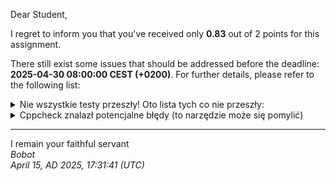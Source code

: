Dear Student,

I regret to inform you that you've received only **0.83** out of 2 points for this assignment.

There still exist some issues that should be addressed before the deadline: **2025-04-30 08:00:00 CEST (+0200)**. For further details, please refer to the following list:

<details><summary>Nie wszystkie testy przeszły! Oto lista tych co nie przeszły:</summary>1.&nbsp;ContainerWrapperTester.randomAccess<br>2.&nbsp;ContainerWrapperTester.sorting<br>3.&nbsp;ContainerWrapperTester.randomErase<br>4.&nbsp;ContainerWrapperTester.count_expectedAllElementsCounted<br>5.&nbsp;ContainerWrapperTester.findElement<br>6.&nbsp;ContainerWrapperTester.popFront<br>7.&nbsp;ContainerWrapperTester.popBack</details>
<details><summary>Cppcheck znalazł potencjalne błędy (to narzędzie może się pomylić)</summary>/tmp/tmprhlcct3e/student/benchmark/lib/include/benchmark/benchmark.h:1942:17:&nbsp;warning:&nbsp;Found&nbsp;an&nbsp;exit&nbsp;path&nbsp;from&nbsp;function&nbsp;with&nbsp;non-void&nbsp;return&nbsp;type&nbsp;that&nbsp;has&nbsp;missing&nbsp;return&nbsp;statement&nbsp;[missingReturn]<br>&nbsp;&nbsp;switch&nbsp;(unit)&nbsp;{<br>&nbsp;&nbsp;&nbsp;&nbsp;&nbsp;&nbsp;&nbsp;&nbsp;&nbsp;&nbsp;&nbsp;&nbsp;&nbsp;&nbsp;&nbsp;&nbsp;^<br>/tmp/tmprhlcct3e/student/benchmark/lib/include/benchmark/benchmark.h:1956:17:&nbsp;warning:&nbsp;Found&nbsp;an&nbsp;exit&nbsp;path&nbsp;from&nbsp;function&nbsp;with&nbsp;non-void&nbsp;return&nbsp;type&nbsp;that&nbsp;has&nbsp;missing&nbsp;return&nbsp;statement&nbsp;[missingReturn]<br>&nbsp;&nbsp;switch&nbsp;(unit)&nbsp;{<br>&nbsp;&nbsp;&nbsp;&nbsp;&nbsp;&nbsp;&nbsp;&nbsp;&nbsp;&nbsp;&nbsp;&nbsp;&nbsp;&nbsp;&nbsp;&nbsp;^<br>/tmp/tmprhlcct3e/student/benchmark/lib/include/benchmark/benchmark.h:1741:5:&nbsp;warning:&nbsp;Member&nbsp;variable&nbsp;'Run::family_index'&nbsp;is&nbsp;not&nbsp;initialized&nbsp;in&nbsp;the&nbsp;constructor.&nbsp;[uninitMemberVar]<br>&nbsp;&nbsp;&nbsp;&nbsp;Run()<br>&nbsp;&nbsp;&nbsp;&nbsp;^<br>/tmp/tmprhlcct3e/student/benchmark/lib/include/benchmark/benchmark.h:1741:5:&nbsp;warning:&nbsp;Member&nbsp;variable&nbsp;'Run::per_family_instance_index'&nbsp;is&nbsp;not&nbsp;initialized&nbsp;in&nbsp;the&nbsp;constructor.&nbsp;[uninitMemberVar]<br>&nbsp;&nbsp;&nbsp;&nbsp;Run()<br>&nbsp;&nbsp;&nbsp;&nbsp;^<br>/tmp/tmprhlcct3e/student/benchmark/lib/include/benchmark/benchmark.h:1741:5:&nbsp;warning:&nbsp;Member&nbsp;variable&nbsp;'Run::repetition_index'&nbsp;is&nbsp;not&nbsp;initialized&nbsp;in&nbsp;the&nbsp;constructor.&nbsp;[uninitMemberVar]<br>&nbsp;&nbsp;&nbsp;&nbsp;Run()<br>&nbsp;&nbsp;&nbsp;&nbsp;^<br>/tmp/tmprhlcct3e/student/benchmark/lib/include/benchmark/benchmark.h:1741:5:&nbsp;warning:&nbsp;Member&nbsp;variable&nbsp;'Run::repetitions'&nbsp;is&nbsp;not&nbsp;initialized&nbsp;in&nbsp;the&nbsp;constructor.&nbsp;[uninitMemberVar]<br>&nbsp;&nbsp;&nbsp;&nbsp;Run()<br>&nbsp;&nbsp;&nbsp;&nbsp;^<br>/tmp/tmprhlcct3e/student/benchmark/lib/include/benchmark/benchmark.h:1741:5:&nbsp;warning:&nbsp;Member&nbsp;variable&nbsp;'Run::statistics'&nbsp;is&nbsp;not&nbsp;initialized&nbsp;in&nbsp;the&nbsp;constructor.&nbsp;[uninitMemberVar]<br>&nbsp;&nbsp;&nbsp;&nbsp;Run()<br>&nbsp;&nbsp;&nbsp;&nbsp;^<br>/tmp/tmprhlcct3e/student/benchmark/lib/include/benchmark/benchmark.h:639:3:&nbsp;warning:&nbsp;Class&nbsp;'Counter'&nbsp;has&nbsp;a&nbsp;constructor&nbsp;with&nbsp;1&nbsp;argument&nbsp;that&nbsp;is&nbsp;not&nbsp;explicit.&nbsp;[noExplicitConstructor]<br>&nbsp;&nbsp;Counter(double&nbsp;v&nbsp;=&nbsp;0.,&nbsp;Flags&nbsp;f&nbsp;=&nbsp;kDefaults,&nbsp;OneK&nbsp;k&nbsp;=&nbsp;kIs1000)<br>&nbsp;&nbsp;^<br>/tmp/tmprhlcct3e/student/benchmark/containerBenchmark.cpp:49:55:&nbsp;warning:&nbsp;Parameter&nbsp;'state'&nbsp;can&nbsp;be&nbsp;declared&nbsp;as&nbsp;reference&nbsp;to&nbsp;const.&nbsp;However&nbsp;it&nbsp;seems&nbsp;that&nbsp;'BM_pushBackManyElements'&nbsp;is&nbsp;a&nbsp;callback&nbsp;function,&nbsp;if&nbsp;'state'&nbsp;is&nbsp;declared&nbsp;with&nbsp;const&nbsp;you&nbsp;might&nbsp;also&nbsp;need&nbsp;to&nbsp;cast&nbsp;function&nbsp;pointer(s).&nbsp;[constParameterCallback]<br>static&nbsp;void&nbsp;BM_pushBackManyElements(benchmark::State&&nbsp;state)<br>&nbsp;&nbsp;&nbsp;&nbsp;&nbsp;&nbsp;&nbsp;&nbsp;&nbsp;&nbsp;&nbsp;&nbsp;&nbsp;&nbsp;&nbsp;&nbsp;&nbsp;&nbsp;&nbsp;&nbsp;&nbsp;&nbsp;&nbsp;&nbsp;&nbsp;&nbsp;&nbsp;&nbsp;&nbsp;&nbsp;&nbsp;&nbsp;&nbsp;&nbsp;&nbsp;&nbsp;&nbsp;&nbsp;&nbsp;&nbsp;&nbsp;&nbsp;&nbsp;&nbsp;&nbsp;&nbsp;&nbsp;&nbsp;&nbsp;&nbsp;&nbsp;&nbsp;&nbsp;&nbsp;^<br>/tmp/tmprhlcct3e/student/benchmark/containerBenchmark.cpp:62:1:&nbsp;note:&nbsp;You&nbsp;might&nbsp;need&nbsp;to&nbsp;cast&nbsp;the&nbsp;function&nbsp;pointer&nbsp;here<br>BENCHMARK(BM_pushBackManyElements);<br>^<br>/tmp/tmprhlcct3e/student/benchmark/containerBenchmark.cpp:49:55:&nbsp;note:&nbsp;Parameter&nbsp;'state'&nbsp;can&nbsp;be&nbsp;declared&nbsp;as&nbsp;reference&nbsp;to&nbsp;const<br>static&nbsp;void&nbsp;BM_pushBackManyElements(benchmark::State&&nbsp;state)<br>&nbsp;&nbsp;&nbsp;&nbsp;&nbsp;&nbsp;&nbsp;&nbsp;&nbsp;&nbsp;&nbsp;&nbsp;&nbsp;&nbsp;&nbsp;&nbsp;&nbsp;&nbsp;&nbsp;&nbsp;&nbsp;&nbsp;&nbsp;&nbsp;&nbsp;&nbsp;&nbsp;&nbsp;&nbsp;&nbsp;&nbsp;&nbsp;&nbsp;&nbsp;&nbsp;&nbsp;&nbsp;&nbsp;&nbsp;&nbsp;&nbsp;&nbsp;&nbsp;&nbsp;&nbsp;&nbsp;&nbsp;&nbsp;&nbsp;&nbsp;&nbsp;&nbsp;&nbsp;&nbsp;^<br>/tmp/tmprhlcct3e/student/benchmark/containerBenchmark.cpp:65:56:&nbsp;warning:&nbsp;Parameter&nbsp;'state'&nbsp;can&nbsp;be&nbsp;declared&nbsp;as&nbsp;reference&nbsp;to&nbsp;const.&nbsp;However&nbsp;it&nbsp;seems&nbsp;that&nbsp;'BM_pushFrontManyElements'&nbsp;is&nbsp;a&nbsp;callback&nbsp;function,&nbsp;if&nbsp;'state'&nbsp;is&nbsp;declared&nbsp;with&nbsp;const&nbsp;you&nbsp;might&nbsp;also&nbsp;need&nbsp;to&nbsp;cast&nbsp;function&nbsp;pointer(s).&nbsp;[constParameterCallback]<br>static&nbsp;void&nbsp;BM_pushFrontManyElements(benchmark::State&&nbsp;state)<br>&nbsp;&nbsp;&nbsp;&nbsp;&nbsp;&nbsp;&nbsp;&nbsp;&nbsp;&nbsp;&nbsp;&nbsp;&nbsp;&nbsp;&nbsp;&nbsp;&nbsp;&nbsp;&nbsp;&nbsp;&nbsp;&nbsp;&nbsp;&nbsp;&nbsp;&nbsp;&nbsp;&nbsp;&nbsp;&nbsp;&nbsp;&nbsp;&nbsp;&nbsp;&nbsp;&nbsp;&nbsp;&nbsp;&nbsp;&nbsp;&nbsp;&nbsp;&nbsp;&nbsp;&nbsp;&nbsp;&nbsp;&nbsp;&nbsp;&nbsp;&nbsp;&nbsp;&nbsp;&nbsp;&nbsp;^<br>/tmp/tmprhlcct3e/student/benchmark/containerBenchmark.cpp:78:1:&nbsp;note:&nbsp;You&nbsp;might&nbsp;need&nbsp;to&nbsp;cast&nbsp;the&nbsp;function&nbsp;pointer&nbsp;here<br>BENCHMARK(BM_pushFrontManyElements);<br>^<br>/tmp/tmprhlcct3e/student/benchmark/containerBenchmark.cpp:65:56:&nbsp;note:&nbsp;Parameter&nbsp;'state'&nbsp;can&nbsp;be&nbsp;declared&nbsp;as&nbsp;reference&nbsp;to&nbsp;const<br>static&nbsp;void&nbsp;BM_pushFrontManyElements(benchmark::State&&nbsp;state)<br>&nbsp;&nbsp;&nbsp;&nbsp;&nbsp;&nbsp;&nbsp;&nbsp;&nbsp;&nbsp;&nbsp;&nbsp;&nbsp;&nbsp;&nbsp;&nbsp;&nbsp;&nbsp;&nbsp;&nbsp;&nbsp;&nbsp;&nbsp;&nbsp;&nbsp;&nbsp;&nbsp;&nbsp;&nbsp;&nbsp;&nbsp;&nbsp;&nbsp;&nbsp;&nbsp;&nbsp;&nbsp;&nbsp;&nbsp;&nbsp;&nbsp;&nbsp;&nbsp;&nbsp;&nbsp;&nbsp;&nbsp;&nbsp;&nbsp;&nbsp;&nbsp;&nbsp;&nbsp;&nbsp;&nbsp;^<br>/tmp/tmprhlcct3e/student/benchmark/containerBenchmark.cpp:81:72:&nbsp;warning:&nbsp;Parameter&nbsp;'state'&nbsp;can&nbsp;be&nbsp;declared&nbsp;as&nbsp;reference&nbsp;to&nbsp;const.&nbsp;However&nbsp;it&nbsp;seems&nbsp;that&nbsp;'BM_insertingInRandomPositionManyElements'&nbsp;is&nbsp;a&nbsp;callback&nbsp;function,&nbsp;if&nbsp;'state'&nbsp;is&nbsp;declared&nbsp;with&nbsp;const&nbsp;you&nbsp;might&nbsp;also&nbsp;need&nbsp;to&nbsp;cast&nbsp;function&nbsp;pointer(s).&nbsp;[constParameterCallback]<br>static&nbsp;void&nbsp;BM_insertingInRandomPositionManyElements(benchmark::State&&nbsp;state)<br>&nbsp;&nbsp;&nbsp;&nbsp;&nbsp;&nbsp;&nbsp;&nbsp;&nbsp;&nbsp;&nbsp;&nbsp;&nbsp;&nbsp;&nbsp;&nbsp;&nbsp;&nbsp;&nbsp;&nbsp;&nbsp;&nbsp;&nbsp;&nbsp;&nbsp;&nbsp;&nbsp;&nbsp;&nbsp;&nbsp;&nbsp;&nbsp;&nbsp;&nbsp;&nbsp;&nbsp;&nbsp;&nbsp;&nbsp;&nbsp;&nbsp;&nbsp;&nbsp;&nbsp;&nbsp;&nbsp;&nbsp;&nbsp;&nbsp;&nbsp;&nbsp;&nbsp;&nbsp;&nbsp;&nbsp;&nbsp;&nbsp;&nbsp;&nbsp;&nbsp;&nbsp;&nbsp;&nbsp;&nbsp;&nbsp;&nbsp;&nbsp;&nbsp;&nbsp;&nbsp;&nbsp;^<br>/tmp/tmprhlcct3e/student/benchmark/containerBenchmark.cpp:95:1:&nbsp;note:&nbsp;You&nbsp;might&nbsp;need&nbsp;to&nbsp;cast&nbsp;the&nbsp;function&nbsp;pointer&nbsp;here<br>BENCHMARK(BM_insertingInRandomPositionManyElements);<br>^<br>/tmp/tmprhlcct3e/student/benchmark/containerBenchmark.cpp:81:72:&nbsp;note:&nbsp;Parameter&nbsp;'state'&nbsp;can&nbsp;be&nbsp;declared&nbsp;as&nbsp;reference&nbsp;to&nbsp;const<br>static&nbsp;void&nbsp;BM_insertingInRandomPositionManyElements(benchmark::State&&nbsp;state)<br>&nbsp;&nbsp;&nbsp;&nbsp;&nbsp;&nbsp;&nbsp;&nbsp;&nbsp;&nbsp;&nbsp;&nbsp;&nbsp;&nbsp;&nbsp;&nbsp;&nbsp;&nbsp;&nbsp;&nbsp;&nbsp;&nbsp;&nbsp;&nbsp;&nbsp;&nbsp;&nbsp;&nbsp;&nbsp;&nbsp;&nbsp;&nbsp;&nbsp;&nbsp;&nbsp;&nbsp;&nbsp;&nbsp;&nbsp;&nbsp;&nbsp;&nbsp;&nbsp;&nbsp;&nbsp;&nbsp;&nbsp;&nbsp;&nbsp;&nbsp;&nbsp;&nbsp;&nbsp;&nbsp;&nbsp;&nbsp;&nbsp;&nbsp;&nbsp;&nbsp;&nbsp;&nbsp;&nbsp;&nbsp;&nbsp;&nbsp;&nbsp;&nbsp;&nbsp;&nbsp;&nbsp;^<br>/tmp/tmprhlcct3e/student/benchmark/containerBenchmark.cpp:98:47:&nbsp;warning:&nbsp;Parameter&nbsp;'state'&nbsp;can&nbsp;be&nbsp;declared&nbsp;as&nbsp;reference&nbsp;to&nbsp;const.&nbsp;However&nbsp;it&nbsp;seems&nbsp;that&nbsp;'BM_randomAccess'&nbsp;is&nbsp;a&nbsp;callback&nbsp;function,&nbsp;if&nbsp;'state'&nbsp;is&nbsp;declared&nbsp;with&nbsp;const&nbsp;you&nbsp;might&nbsp;also&nbsp;need&nbsp;to&nbsp;cast&nbsp;function&nbsp;pointer(s).&nbsp;[constParameterCallback]<br>static&nbsp;void&nbsp;BM_randomAccess(benchmark::State&&nbsp;state)<br>&nbsp;&nbsp;&nbsp;&nbsp;&nbsp;&nbsp;&nbsp;&nbsp;&nbsp;&nbsp;&nbsp;&nbsp;&nbsp;&nbsp;&nbsp;&nbsp;&nbsp;&nbsp;&nbsp;&nbsp;&nbsp;&nbsp;&nbsp;&nbsp;&nbsp;&nbsp;&nbsp;&nbsp;&nbsp;&nbsp;&nbsp;&nbsp;&nbsp;&nbsp;&nbsp;&nbsp;&nbsp;&nbsp;&nbsp;&nbsp;&nbsp;&nbsp;&nbsp;&nbsp;&nbsp;&nbsp;^<br>/tmp/tmprhlcct3e/student/benchmark/containerBenchmark.cpp:110:1:&nbsp;note:&nbsp;You&nbsp;might&nbsp;need&nbsp;to&nbsp;cast&nbsp;the&nbsp;function&nbsp;pointer&nbsp;here<br>BENCHMARK(BM_randomAccess);<br>^<br>/tmp/tmprhlcct3e/student/benchmark/containerBenchmark.cpp:98:47:&nbsp;note:&nbsp;Parameter&nbsp;'state'&nbsp;can&nbsp;be&nbsp;declared&nbsp;as&nbsp;reference&nbsp;to&nbsp;const<br>static&nbsp;void&nbsp;BM_randomAccess(benchmark::State&&nbsp;state)<br>&nbsp;&nbsp;&nbsp;&nbsp;&nbsp;&nbsp;&nbsp;&nbsp;&nbsp;&nbsp;&nbsp;&nbsp;&nbsp;&nbsp;&nbsp;&nbsp;&nbsp;&nbsp;&nbsp;&nbsp;&nbsp;&nbsp;&nbsp;&nbsp;&nbsp;&nbsp;&nbsp;&nbsp;&nbsp;&nbsp;&nbsp;&nbsp;&nbsp;&nbsp;&nbsp;&nbsp;&nbsp;&nbsp;&nbsp;&nbsp;&nbsp;&nbsp;&nbsp;&nbsp;&nbsp;&nbsp;^<br>/tmp/tmprhlcct3e/student/benchmark/containerBenchmark.cpp:113:42:&nbsp;warning:&nbsp;Parameter&nbsp;'state'&nbsp;can&nbsp;be&nbsp;declared&nbsp;as&nbsp;reference&nbsp;to&nbsp;const.&nbsp;However&nbsp;it&nbsp;seems&nbsp;that&nbsp;'BM_sorting'&nbsp;is&nbsp;a&nbsp;callback&nbsp;function,&nbsp;if&nbsp;'state'&nbsp;is&nbsp;declared&nbsp;with&nbsp;const&nbsp;you&nbsp;might&nbsp;also&nbsp;need&nbsp;to&nbsp;cast&nbsp;function&nbsp;pointer(s).&nbsp;[constParameterCallback]<br>static&nbsp;void&nbsp;BM_sorting(benchmark::State&&nbsp;state)<br>&nbsp;&nbsp;&nbsp;&nbsp;&nbsp;&nbsp;&nbsp;&nbsp;&nbsp;&nbsp;&nbsp;&nbsp;&nbsp;&nbsp;&nbsp;&nbsp;&nbsp;&nbsp;&nbsp;&nbsp;&nbsp;&nbsp;&nbsp;&nbsp;&nbsp;&nbsp;&nbsp;&nbsp;&nbsp;&nbsp;&nbsp;&nbsp;&nbsp;&nbsp;&nbsp;&nbsp;&nbsp;&nbsp;&nbsp;&nbsp;&nbsp;^<br>/tmp/tmprhlcct3e/student/benchmark/containerBenchmark.cpp:125:1:&nbsp;note:&nbsp;You&nbsp;might&nbsp;need&nbsp;to&nbsp;cast&nbsp;the&nbsp;function&nbsp;pointer&nbsp;here<br>BENCHMARK(BM_sorting);<br>^<br>/tmp/tmprhlcct3e/student/benchmark/containerBenchmark.cpp:113:42:&nbsp;note:&nbsp;Parameter&nbsp;'state'&nbsp;can&nbsp;be&nbsp;declared&nbsp;as&nbsp;reference&nbsp;to&nbsp;const<br>static&nbsp;void&nbsp;BM_sorting(benchmark::State&&nbsp;state)<br>&nbsp;&nbsp;&nbsp;&nbsp;&nbsp;&nbsp;&nbsp;&nbsp;&nbsp;&nbsp;&nbsp;&nbsp;&nbsp;&nbsp;&nbsp;&nbsp;&nbsp;&nbsp;&nbsp;&nbsp;&nbsp;&nbsp;&nbsp;&nbsp;&nbsp;&nbsp;&nbsp;&nbsp;&nbsp;&nbsp;&nbsp;&nbsp;&nbsp;&nbsp;&nbsp;&nbsp;&nbsp;&nbsp;&nbsp;&nbsp;&nbsp;^<br>/tmp/tmprhlcct3e/student/benchmark/containerBenchmark.cpp:128:46:&nbsp;warning:&nbsp;Parameter&nbsp;'state'&nbsp;can&nbsp;be&nbsp;declared&nbsp;as&nbsp;reference&nbsp;to&nbsp;const.&nbsp;However&nbsp;it&nbsp;seems&nbsp;that&nbsp;'BM_randomErase'&nbsp;is&nbsp;a&nbsp;callback&nbsp;function,&nbsp;if&nbsp;'state'&nbsp;is&nbsp;declared&nbsp;with&nbsp;const&nbsp;you&nbsp;might&nbsp;also&nbsp;need&nbsp;to&nbsp;cast&nbsp;function&nbsp;pointer(s).&nbsp;[constParameterCallback]<br>static&nbsp;void&nbsp;BM_randomErase(benchmark::State&&nbsp;state)<br>&nbsp;&nbsp;&nbsp;&nbsp;&nbsp;&nbsp;&nbsp;&nbsp;&nbsp;&nbsp;&nbsp;&nbsp;&nbsp;&nbsp;&nbsp;&nbsp;&nbsp;&nbsp;&nbsp;&nbsp;&nbsp;&nbsp;&nbsp;&nbsp;&nbsp;&nbsp;&nbsp;&nbsp;&nbsp;&nbsp;&nbsp;&nbsp;&nbsp;&nbsp;&nbsp;&nbsp;&nbsp;&nbsp;&nbsp;&nbsp;&nbsp;&nbsp;&nbsp;&nbsp;&nbsp;^<br>/tmp/tmprhlcct3e/student/benchmark/containerBenchmark.cpp:143:1:&nbsp;note:&nbsp;You&nbsp;might&nbsp;need&nbsp;to&nbsp;cast&nbsp;the&nbsp;function&nbsp;pointer&nbsp;here<br>BENCHMARK(BM_randomErase);<br>^<br>/tmp/tmprhlcct3e/student/benchmark/containerBenchmark.cpp:128:46:&nbsp;note:&nbsp;Parameter&nbsp;'state'&nbsp;can&nbsp;be&nbsp;declared&nbsp;as&nbsp;reference&nbsp;to&nbsp;const<br>static&nbsp;void&nbsp;BM_randomErase(benchmark::State&&nbsp;state)<br>&nbsp;&nbsp;&nbsp;&nbsp;&nbsp;&nbsp;&nbsp;&nbsp;&nbsp;&nbsp;&nbsp;&nbsp;&nbsp;&nbsp;&nbsp;&nbsp;&nbsp;&nbsp;&nbsp;&nbsp;&nbsp;&nbsp;&nbsp;&nbsp;&nbsp;&nbsp;&nbsp;&nbsp;&nbsp;&nbsp;&nbsp;&nbsp;&nbsp;&nbsp;&nbsp;&nbsp;&nbsp;&nbsp;&nbsp;&nbsp;&nbsp;&nbsp;&nbsp;&nbsp;&nbsp;^<br>/tmp/tmprhlcct3e/student/benchmark/containerBenchmark.cpp:146:67:&nbsp;warning:&nbsp;Parameter&nbsp;'state'&nbsp;can&nbsp;be&nbsp;declared&nbsp;as&nbsp;reference&nbsp;to&nbsp;const.&nbsp;However&nbsp;it&nbsp;seems&nbsp;that&nbsp;'BM_count_expectedAllElementsCounted'&nbsp;is&nbsp;a&nbsp;callback&nbsp;function,&nbsp;if&nbsp;'state'&nbsp;is&nbsp;declared&nbsp;with&nbsp;const&nbsp;you&nbsp;might&nbsp;also&nbsp;need&nbsp;to&nbsp;cast&nbsp;function&nbsp;pointer(s).&nbsp;[constParameterCallback]<br>static&nbsp;void&nbsp;BM_count_expectedAllElementsCounted(benchmark::State&&nbsp;state)<br>&nbsp;&nbsp;&nbsp;&nbsp;&nbsp;&nbsp;&nbsp;&nbsp;&nbsp;&nbsp;&nbsp;&nbsp;&nbsp;&nbsp;&nbsp;&nbsp;&nbsp;&nbsp;&nbsp;&nbsp;&nbsp;&nbsp;&nbsp;&nbsp;&nbsp;&nbsp;&nbsp;&nbsp;&nbsp;&nbsp;&nbsp;&nbsp;&nbsp;&nbsp;&nbsp;&nbsp;&nbsp;&nbsp;&nbsp;&nbsp;&nbsp;&nbsp;&nbsp;&nbsp;&nbsp;&nbsp;&nbsp;&nbsp;&nbsp;&nbsp;&nbsp;&nbsp;&nbsp;&nbsp;&nbsp;&nbsp;&nbsp;&nbsp;&nbsp;&nbsp;&nbsp;&nbsp;&nbsp;&nbsp;&nbsp;&nbsp;^<br>/tmp/tmprhlcct3e/student/benchmark/containerBenchmark.cpp:157:1:&nbsp;note:&nbsp;You&nbsp;might&nbsp;need&nbsp;to&nbsp;cast&nbsp;the&nbsp;function&nbsp;pointer&nbsp;here<br>BENCHMARK(BM_count_expectedAllElementsCounted);<br>^<br>/tmp/tmprhlcct3e/student/benchmark/containerBenchmark.cpp:146:67:&nbsp;note:&nbsp;Parameter&nbsp;'state'&nbsp;can&nbsp;be&nbsp;declared&nbsp;as&nbsp;reference&nbsp;to&nbsp;const<br>static&nbsp;void&nbsp;BM_count_expectedAllElementsCounted(benchmark::State&&nbsp;state)<br>&nbsp;&nbsp;&nbsp;&nbsp;&nbsp;&nbsp;&nbsp;&nbsp;&nbsp;&nbsp;&nbsp;&nbsp;&nbsp;&nbsp;&nbsp;&nbsp;&nbsp;&nbsp;&nbsp;&nbsp;&nbsp;&nbsp;&nbsp;&nbsp;&nbsp;&nbsp;&nbsp;&nbsp;&nbsp;&nbsp;&nbsp;&nbsp;&nbsp;&nbsp;&nbsp;&nbsp;&nbsp;&nbsp;&nbsp;&nbsp;&nbsp;&nbsp;&nbsp;&nbsp;&nbsp;&nbsp;&nbsp;&nbsp;&nbsp;&nbsp;&nbsp;&nbsp;&nbsp;&nbsp;&nbsp;&nbsp;&nbsp;&nbsp;&nbsp;&nbsp;&nbsp;&nbsp;&nbsp;&nbsp;&nbsp;&nbsp;^<br>/tmp/tmprhlcct3e/student/benchmark/containerBenchmark.cpp:160:46:&nbsp;warning:&nbsp;Parameter&nbsp;'state'&nbsp;can&nbsp;be&nbsp;declared&nbsp;as&nbsp;reference&nbsp;to&nbsp;const.&nbsp;However&nbsp;it&nbsp;seems&nbsp;that&nbsp;'BM_findElement'&nbsp;is&nbsp;a&nbsp;callback&nbsp;function,&nbsp;if&nbsp;'state'&nbsp;is&nbsp;declared&nbsp;with&nbsp;const&nbsp;you&nbsp;might&nbsp;also&nbsp;need&nbsp;to&nbsp;cast&nbsp;function&nbsp;pointer(s).&nbsp;[constParameterCallback]<br>static&nbsp;void&nbsp;BM_findElement(benchmark::State&&nbsp;state)<br>&nbsp;&nbsp;&nbsp;&nbsp;&nbsp;&nbsp;&nbsp;&nbsp;&nbsp;&nbsp;&nbsp;&nbsp;&nbsp;&nbsp;&nbsp;&nbsp;&nbsp;&nbsp;&nbsp;&nbsp;&nbsp;&nbsp;&nbsp;&nbsp;&nbsp;&nbsp;&nbsp;&nbsp;&nbsp;&nbsp;&nbsp;&nbsp;&nbsp;&nbsp;&nbsp;&nbsp;&nbsp;&nbsp;&nbsp;&nbsp;&nbsp;&nbsp;&nbsp;&nbsp;&nbsp;^<br>/tmp/tmprhlcct3e/student/benchmark/containerBenchmark.cpp:176:1:&nbsp;note:&nbsp;You&nbsp;might&nbsp;need&nbsp;to&nbsp;cast&nbsp;the&nbsp;function&nbsp;pointer&nbsp;here<br>BENCHMARK(BM_findElement);<br>^<br>/tmp/tmprhlcct3e/student/benchmark/containerBenchmark.cpp:160:46:&nbsp;note:&nbsp;Parameter&nbsp;'state'&nbsp;can&nbsp;be&nbsp;declared&nbsp;as&nbsp;reference&nbsp;to&nbsp;const<br>static&nbsp;void&nbsp;BM_findElement(benchmark::State&&nbsp;state)<br>&nbsp;&nbsp;&nbsp;&nbsp;&nbsp;&nbsp;&nbsp;&nbsp;&nbsp;&nbsp;&nbsp;&nbsp;&nbsp;&nbsp;&nbsp;&nbsp;&nbsp;&nbsp;&nbsp;&nbsp;&nbsp;&nbsp;&nbsp;&nbsp;&nbsp;&nbsp;&nbsp;&nbsp;&nbsp;&nbsp;&nbsp;&nbsp;&nbsp;&nbsp;&nbsp;&nbsp;&nbsp;&nbsp;&nbsp;&nbsp;&nbsp;&nbsp;&nbsp;&nbsp;&nbsp;^<br>/tmp/tmprhlcct3e/student/benchmark/containerBenchmark.cpp:179:42:&nbsp;warning:&nbsp;Parameter&nbsp;'state'&nbsp;can&nbsp;be&nbsp;declared&nbsp;as&nbsp;reference&nbsp;to&nbsp;const.&nbsp;However&nbsp;it&nbsp;seems&nbsp;that&nbsp;'BM_popBack'&nbsp;is&nbsp;a&nbsp;callback&nbsp;function,&nbsp;if&nbsp;'state'&nbsp;is&nbsp;declared&nbsp;with&nbsp;const&nbsp;you&nbsp;might&nbsp;also&nbsp;need&nbsp;to&nbsp;cast&nbsp;function&nbsp;pointer(s).&nbsp;[constParameterCallback]<br>static&nbsp;void&nbsp;BM_popBack(benchmark::State&&nbsp;state)<br>&nbsp;&nbsp;&nbsp;&nbsp;&nbsp;&nbsp;&nbsp;&nbsp;&nbsp;&nbsp;&nbsp;&nbsp;&nbsp;&nbsp;&nbsp;&nbsp;&nbsp;&nbsp;&nbsp;&nbsp;&nbsp;&nbsp;&nbsp;&nbsp;&nbsp;&nbsp;&nbsp;&nbsp;&nbsp;&nbsp;&nbsp;&nbsp;&nbsp;&nbsp;&nbsp;&nbsp;&nbsp;&nbsp;&nbsp;&nbsp;&nbsp;^<br>/tmp/tmprhlcct3e/student/benchmark/containerBenchmark.cpp:192:1:&nbsp;note:&nbsp;You&nbsp;might&nbsp;need&nbsp;to&nbsp;cast&nbsp;the&nbsp;function&nbsp;pointer&nbsp;here<br>BENCHMARK(BM_popBack);<br>^<br>/tmp/tmprhlcct3e/student/benchmark/containerBenchmark.cpp:179:42:&nbsp;note:&nbsp;Parameter&nbsp;'state'&nbsp;can&nbsp;be&nbsp;declared&nbsp;as&nbsp;reference&nbsp;to&nbsp;const<br>static&nbsp;void&nbsp;BM_popBack(benchmark::State&&nbsp;state)<br>&nbsp;&nbsp;&nbsp;&nbsp;&nbsp;&nbsp;&nbsp;&nbsp;&nbsp;&nbsp;&nbsp;&nbsp;&nbsp;&nbsp;&nbsp;&nbsp;&nbsp;&nbsp;&nbsp;&nbsp;&nbsp;&nbsp;&nbsp;&nbsp;&nbsp;&nbsp;&nbsp;&nbsp;&nbsp;&nbsp;&nbsp;&nbsp;&nbsp;&nbsp;&nbsp;&nbsp;&nbsp;&nbsp;&nbsp;&nbsp;&nbsp;^<br>/tmp/tmprhlcct3e/student/benchmark/containerBenchmark.cpp:195:43:&nbsp;warning:&nbsp;Parameter&nbsp;'state'&nbsp;can&nbsp;be&nbsp;declared&nbsp;as&nbsp;reference&nbsp;to&nbsp;const.&nbsp;However&nbsp;it&nbsp;seems&nbsp;that&nbsp;'BM_popFront'&nbsp;is&nbsp;a&nbsp;callback&nbsp;function,&nbsp;if&nbsp;'state'&nbsp;is&nbsp;declared&nbsp;with&nbsp;const&nbsp;you&nbsp;might&nbsp;also&nbsp;need&nbsp;to&nbsp;cast&nbsp;function&nbsp;pointer(s).&nbsp;[constParameterCallback]<br>static&nbsp;void&nbsp;BM_popFront(benchmark::State&&nbsp;state)<br>&nbsp;&nbsp;&nbsp;&nbsp;&nbsp;&nbsp;&nbsp;&nbsp;&nbsp;&nbsp;&nbsp;&nbsp;&nbsp;&nbsp;&nbsp;&nbsp;&nbsp;&nbsp;&nbsp;&nbsp;&nbsp;&nbsp;&nbsp;&nbsp;&nbsp;&nbsp;&nbsp;&nbsp;&nbsp;&nbsp;&nbsp;&nbsp;&nbsp;&nbsp;&nbsp;&nbsp;&nbsp;&nbsp;&nbsp;&nbsp;&nbsp;&nbsp;^<br>/tmp/tmprhlcct3e/student/benchmark/containerBenchmark.cpp:208:1:&nbsp;note:&nbsp;You&nbsp;might&nbsp;need&nbsp;to&nbsp;cast&nbsp;the&nbsp;function&nbsp;pointer&nbsp;here<br>BENCHMARK(BM_popFront);<br>^<br>/tmp/tmprhlcct3e/student/benchmark/containerBenchmark.cpp:195:43:&nbsp;note:&nbsp;Parameter&nbsp;'state'&nbsp;can&nbsp;be&nbsp;declared&nbsp;as&nbsp;reference&nbsp;to&nbsp;const<br>static&nbsp;void&nbsp;BM_popFront(benchmark::State&&nbsp;state)<br>&nbsp;&nbsp;&nbsp;&nbsp;&nbsp;&nbsp;&nbsp;&nbsp;&nbsp;&nbsp;&nbsp;&nbsp;&nbsp;&nbsp;&nbsp;&nbsp;&nbsp;&nbsp;&nbsp;&nbsp;&nbsp;&nbsp;&nbsp;&nbsp;&nbsp;&nbsp;&nbsp;&nbsp;&nbsp;&nbsp;&nbsp;&nbsp;&nbsp;&nbsp;&nbsp;&nbsp;&nbsp;&nbsp;&nbsp;&nbsp;&nbsp;&nbsp;^<br>/tmp/tmprhlcct3e/student/benchmark/containerBenchmark.cpp:58:21:&nbsp;warning:&nbsp;Consider&nbsp;using&nbsp;std::copy&nbsp;algorithm&nbsp;instead&nbsp;of&nbsp;a&nbsp;raw&nbsp;loop.&nbsp;[useStlAlgorithm]<br>&nbsp;&nbsp;&nbsp;&nbsp;&nbsp;&nbsp;&nbsp;&nbsp;&nbsp;&nbsp;&nbsp;&nbsp;wrapper.push_back(element);<br>&nbsp;&nbsp;&nbsp;&nbsp;&nbsp;&nbsp;&nbsp;&nbsp;&nbsp;&nbsp;&nbsp;&nbsp;&nbsp;&nbsp;&nbsp;&nbsp;&nbsp;&nbsp;&nbsp;&nbsp;^<br>/tmp/tmprhlcct3e/student/benchmark/containerBenchmark.cpp:74:21:&nbsp;warning:&nbsp;Consider&nbsp;using&nbsp;std::copy&nbsp;algorithm&nbsp;instead&nbsp;of&nbsp;a&nbsp;raw&nbsp;loop.&nbsp;[useStlAlgorithm]<br>&nbsp;&nbsp;&nbsp;&nbsp;&nbsp;&nbsp;&nbsp;&nbsp;&nbsp;&nbsp;&nbsp;&nbsp;wrapper.push_front(element);<br>&nbsp;&nbsp;&nbsp;&nbsp;&nbsp;&nbsp;&nbsp;&nbsp;&nbsp;&nbsp;&nbsp;&nbsp;&nbsp;&nbsp;&nbsp;&nbsp;&nbsp;&nbsp;&nbsp;&nbsp;^<br>/tmp/tmprhlcct3e/student/benchmark/lib/include/benchmark/benchmark.h:624:17:&nbsp;warning:&nbsp;Shifting&nbsp;signed&nbsp;32-bit&nbsp;value&nbsp;by&nbsp;31&nbsp;bits&nbsp;is&nbsp;implementation-defined&nbsp;behaviour&nbsp;[shiftTooManyBitsSigned]<br>&nbsp;&nbsp;&nbsp;&nbsp;kInvert&nbsp;=&nbsp;1&nbsp;&lt;&lt;&nbsp;31<br>&nbsp;&nbsp;&nbsp;&nbsp;&nbsp;&nbsp;&nbsp;&nbsp;&nbsp;&nbsp;&nbsp;&nbsp;&nbsp;&nbsp;&nbsp;&nbsp;^<br>/tmp/tmprhlcct3e/student/benchmark/lib/include/benchmark/benchmark.h:624:17:&nbsp;warning:&nbsp;Signed&nbsp;integer&nbsp;overflow&nbsp;for&nbsp;expression&nbsp;'1&lt;&lt;31'.&nbsp;[integerOverflow]<br>&nbsp;&nbsp;&nbsp;&nbsp;kInvert&nbsp;=&nbsp;1&nbsp;&lt;&lt;&nbsp;31<br>&nbsp;&nbsp;&nbsp;&nbsp;&nbsp;&nbsp;&nbsp;&nbsp;&nbsp;&nbsp;&nbsp;&nbsp;&nbsp;&nbsp;&nbsp;&nbsp;^<br>/tmp/tmprhlcct3e/student/benchmark/lib/src/re.h:63:3:&nbsp;warning:&nbsp;Member&nbsp;variable&nbsp;'Regex::re_'&nbsp;is&nbsp;not&nbsp;initialized&nbsp;in&nbsp;the&nbsp;constructor.&nbsp;[uninitMemberVar]<br>&nbsp;&nbsp;Regex()&nbsp;:&nbsp;init_(false)&nbsp;{}<br>&nbsp;&nbsp;^<br>/tmp/tmprhlcct3e/student/benchmark/lib/src/log.h:29:3:&nbsp;warning:&nbsp;Class&nbsp;'LogType'&nbsp;has&nbsp;a&nbsp;constructor&nbsp;with&nbsp;1&nbsp;argument&nbsp;that&nbsp;is&nbsp;not&nbsp;explicit.&nbsp;[noExplicitConstructor]<br>&nbsp;&nbsp;LogType(std::ostream*&nbsp;out)&nbsp;:&nbsp;out_(out)&nbsp;{}<br>&nbsp;&nbsp;^<br>/tmp/tmprhlcct3e/student/benchmark/lib/src/mutex.h:91:3:&nbsp;warning:&nbsp;Class&nbsp;'MutexLock'&nbsp;has&nbsp;a&nbsp;constructor&nbsp;with&nbsp;1&nbsp;argument&nbsp;that&nbsp;is&nbsp;not&nbsp;explicit.&nbsp;[noExplicitConstructor]<br>&nbsp;&nbsp;MutexLock(Mutex&&nbsp;m)&nbsp;ACQUIRE(m)&nbsp;:&nbsp;ml_(m.native_handle())&nbsp;{}<br>&nbsp;&nbsp;^<br>/tmp/tmprhlcct3e/student/benchmark/lib/src/mutex.h:101:3:&nbsp;warning:&nbsp;Class&nbsp;'Barrier'&nbsp;has&nbsp;a&nbsp;constructor&nbsp;with&nbsp;1&nbsp;argument&nbsp;that&nbsp;is&nbsp;not&nbsp;explicit.&nbsp;[noExplicitConstructor]<br>&nbsp;&nbsp;Barrier(int&nbsp;num_threads)&nbsp;:&nbsp;running_threads_(num_threads)&nbsp;{}<br>&nbsp;&nbsp;^<br>/tmp/tmprhlcct3e/student/benchmark/lib/src/perf_counters.h:151:3:&nbsp;warning:&nbsp;Class&nbsp;'PerfCountersMeasurement'&nbsp;has&nbsp;a&nbsp;constructor&nbsp;with&nbsp;1&nbsp;argument&nbsp;that&nbsp;is&nbsp;not&nbsp;explicit.&nbsp;[noExplicitConstructor]<br>&nbsp;&nbsp;PerfCountersMeasurement(const&nbsp;std::vector&lt;std::string&gt;&&nbsp;counter_names);<br>&nbsp;&nbsp;^<br>/tmp/tmprhlcct3e/student/benchmark/lib/src/mutex.h:143:25:&nbsp;warning:&nbsp;Condition&nbsp;'phase_number_&gt;phase_number_cp'&nbsp;is&nbsp;always&nbsp;false&nbsp;[knownConditionTrueFalse]<br>&nbsp;&nbsp;&nbsp;&nbsp;&nbsp;&nbsp;if&nbsp;(phase_number_&nbsp;&gt;&nbsp;phase_number_cp)&nbsp;return&nbsp;false;<br>&nbsp;&nbsp;&nbsp;&nbsp;&nbsp;&nbsp;&nbsp;&nbsp;&nbsp;&nbsp;&nbsp;&nbsp;&nbsp;&nbsp;&nbsp;&nbsp;&nbsp;&nbsp;&nbsp;&nbsp;&nbsp;&nbsp;&nbsp;&nbsp;^<br>/tmp/tmprhlcct3e/student/benchmark/lib/src/mutex.h:137:27:&nbsp;note:&nbsp;phase_number_cp&nbsp;is&nbsp;assigned&nbsp;'phase_number_'&nbsp;here.<br>&nbsp;&nbsp;&nbsp;&nbsp;&nbsp;&nbsp;int&nbsp;phase_number_cp&nbsp;=&nbsp;phase_number_;<br>&nbsp;&nbsp;&nbsp;&nbsp;&nbsp;&nbsp;&nbsp;&nbsp;&nbsp;&nbsp;&nbsp;&nbsp;&nbsp;&nbsp;&nbsp;&nbsp;&nbsp;&nbsp;&nbsp;&nbsp;&nbsp;&nbsp;&nbsp;&nbsp;&nbsp;&nbsp;^<br>/tmp/tmprhlcct3e/student/benchmark/lib/src/mutex.h:143:25:&nbsp;note:&nbsp;Condition&nbsp;'phase_number_&gt;phase_number_cp'&nbsp;is&nbsp;always&nbsp;false<br>&nbsp;&nbsp;&nbsp;&nbsp;&nbsp;&nbsp;if&nbsp;(phase_number_&nbsp;&gt;&nbsp;phase_number_cp)&nbsp;return&nbsp;false;<br>&nbsp;&nbsp;&nbsp;&nbsp;&nbsp;&nbsp;&nbsp;&nbsp;&nbsp;&nbsp;&nbsp;&nbsp;&nbsp;&nbsp;&nbsp;&nbsp;&nbsp;&nbsp;&nbsp;&nbsp;&nbsp;&nbsp;&nbsp;&nbsp;^<br>/tmp/tmprhlcct3e/student/benchmark/lib/src/benchmark.cc:241:26:&nbsp;warning:&nbsp;Local&nbsp;variable&nbsp;'name'&nbsp;shadows&nbsp;outer&nbsp;function&nbsp;[shadowFunction]<br>&nbsp;&nbsp;&nbsp;&nbsp;&nbsp;&nbsp;const&nbsp;std::string&&nbsp;name&nbsp;=&nbsp;name_and_measurement.first;<br>&nbsp;&nbsp;&nbsp;&nbsp;&nbsp;&nbsp;&nbsp;&nbsp;&nbsp;&nbsp;&nbsp;&nbsp;&nbsp;&nbsp;&nbsp;&nbsp;&nbsp;&nbsp;&nbsp;&nbsp;&nbsp;&nbsp;&nbsp;&nbsp;&nbsp;^<br>/tmp/tmprhlcct3e/student/benchmark/lib/include/benchmark/benchmark.h:934:15:&nbsp;note:&nbsp;Shadowed&nbsp;declaration<br>&nbsp;&nbsp;std::string&nbsp;name()&nbsp;const&nbsp;{&nbsp;return&nbsp;name_;&nbsp;}<br>&nbsp;&nbsp;&nbsp;&nbsp;&nbsp;&nbsp;&nbsp;&nbsp;&nbsp;&nbsp;&nbsp;&nbsp;&nbsp;&nbsp;^<br>/tmp/tmprhlcct3e/student/benchmark/lib/src/benchmark.cc:241:26:&nbsp;note:&nbsp;Shadow&nbsp;variable<br>&nbsp;&nbsp;&nbsp;&nbsp;&nbsp;&nbsp;const&nbsp;std::string&&nbsp;name&nbsp;=&nbsp;name_and_measurement.first;<br>&nbsp;&nbsp;&nbsp;&nbsp;&nbsp;&nbsp;&nbsp;&nbsp;&nbsp;&nbsp;&nbsp;&nbsp;&nbsp;&nbsp;&nbsp;&nbsp;&nbsp;&nbsp;&nbsp;&nbsp;&nbsp;&nbsp;&nbsp;&nbsp;&nbsp;^<br>/tmp/tmprhlcct3e/student/benchmark/lib/include/benchmark/benchmark.h:624:17:&nbsp;warning:&nbsp;Shifting&nbsp;signed&nbsp;32-bit&nbsp;value&nbsp;by&nbsp;31&nbsp;bits&nbsp;is&nbsp;undefined&nbsp;behaviour&nbsp;[shiftTooManyBitsSigned]<br>&nbsp;&nbsp;&nbsp;&nbsp;kInvert&nbsp;=&nbsp;1&nbsp;&lt;&lt;&nbsp;31<br>&nbsp;&nbsp;&nbsp;&nbsp;&nbsp;&nbsp;&nbsp;&nbsp;&nbsp;&nbsp;&nbsp;&nbsp;&nbsp;&nbsp;&nbsp;&nbsp;^<br>/tmp/tmprhlcct3e/student/benchmark/lib/src/benchmark.cc:733:30:&nbsp;warning:&nbsp;Unused&nbsp;variable:&nbsp;init&nbsp;[unusedVariable]<br>&nbsp;&nbsp;static&nbsp;std::ios_base::Init&nbsp;init;<br>&nbsp;&nbsp;&nbsp;&nbsp;&nbsp;&nbsp;&nbsp;&nbsp;&nbsp;&nbsp;&nbsp;&nbsp;&nbsp;&nbsp;&nbsp;&nbsp;&nbsp;&nbsp;&nbsp;&nbsp;&nbsp;&nbsp;&nbsp;&nbsp;&nbsp;&nbsp;&nbsp;&nbsp;&nbsp;^<br>/tmp/tmprhlcct3e/student/benchmark/lib/src/benchmark_register.cc:255:11:&nbsp;warning:&nbsp;Consider&nbsp;using&nbsp;std::transform&nbsp;algorithm&nbsp;instead&nbsp;of&nbsp;a&nbsp;raw&nbsp;loop.&nbsp;[useStlAlgorithm]<br>&nbsp;&nbsp;&nbsp;&nbsp;args_.push_back({i});<br>&nbsp;&nbsp;&nbsp;&nbsp;&nbsp;&nbsp;&nbsp;&nbsp;&nbsp;&nbsp;^<br>/tmp/tmprhlcct3e/student/benchmark/lib/src/benchmark_runner.cc:110:11:&nbsp;warning:&nbsp;Condition&nbsp;'memory_iterations'&nbsp;is&nbsp;always&nbsp;true&nbsp;[knownConditionTrueFalse]<br>&nbsp;&nbsp;&nbsp;&nbsp;&nbsp;&nbsp;&nbsp;&nbsp;&nbsp;&nbsp;memory_iterations&nbsp;?&nbsp;static_cast&lt;double&gt;(memory_result-&gt;num_allocs)&nbsp;/<br>&nbsp;&nbsp;&nbsp;&nbsp;&nbsp;&nbsp;&nbsp;&nbsp;&nbsp;&nbsp;^<br>/tmp/tmprhlcct3e/student/benchmark/lib/src/benchmark_runner.cc:106:27:&nbsp;note:&nbsp;Assuming&nbsp;that&nbsp;condition&nbsp;'memory_iterations&gt;0'&nbsp;is&nbsp;not&nbsp;redundant<br>&nbsp;&nbsp;&nbsp;&nbsp;if&nbsp;(memory_iterations&nbsp;&gt;&nbsp;0)&nbsp;{<br>&nbsp;&nbsp;&nbsp;&nbsp;&nbsp;&nbsp;&nbsp;&nbsp;&nbsp;&nbsp;&nbsp;&nbsp;&nbsp;&nbsp;&nbsp;&nbsp;&nbsp;&nbsp;&nbsp;&nbsp;&nbsp;&nbsp;&nbsp;&nbsp;&nbsp;&nbsp;^<br>/tmp/tmprhlcct3e/student/benchmark/lib/src/benchmark_runner.cc:110:11:&nbsp;note:&nbsp;Condition&nbsp;'memory_iterations'&nbsp;is&nbsp;always&nbsp;true<br>&nbsp;&nbsp;&nbsp;&nbsp;&nbsp;&nbsp;&nbsp;&nbsp;&nbsp;&nbsp;memory_iterations&nbsp;?&nbsp;static_cast&lt;double&gt;(memory_result-&gt;num_allocs)&nbsp;/<br>&nbsp;&nbsp;&nbsp;&nbsp;&nbsp;&nbsp;&nbsp;&nbsp;&nbsp;&nbsp;^<br>/tmp/tmprhlcct3e/student/benchmark/lib/src/perf_counters.cc:268:3:&nbsp;warning:&nbsp;Variable&nbsp;'counters_'&nbsp;is&nbsp;assigned&nbsp;in&nbsp;constructor&nbsp;body.&nbsp;Consider&nbsp;performing&nbsp;initialization&nbsp;in&nbsp;initialization&nbsp;list.&nbsp;[useInitializationList]<br>&nbsp;&nbsp;counters_&nbsp;=&nbsp;PerfCounters::Create(counter_names);<br>&nbsp;&nbsp;^<br>/tmp/tmprhlcct3e/student/benchmark/lib/src/reporter.cc:95:29:&nbsp;warning:&nbsp;Member&nbsp;variable&nbsp;'Context::name_field_width'&nbsp;is&nbsp;not&nbsp;initialized&nbsp;in&nbsp;the&nbsp;constructor.&nbsp;[uninitMemberVar]<br>BenchmarkReporter::Context::Context()<br>&nbsp;&nbsp;&nbsp;&nbsp;&nbsp;&nbsp;&nbsp;&nbsp;&nbsp;&nbsp;&nbsp;&nbsp;&nbsp;&nbsp;&nbsp;&nbsp;&nbsp;&nbsp;&nbsp;&nbsp;&nbsp;&nbsp;&nbsp;&nbsp;&nbsp;&nbsp;&nbsp;&nbsp;^<br>/tmp/tmprhlcct3e/student/benchmark/lib/src/reporter.cc:54:16:&nbsp;warning:&nbsp;Variable&nbsp;'CInfo'&nbsp;can&nbsp;be&nbsp;declared&nbsp;as&nbsp;reference&nbsp;to&nbsp;const&nbsp;[constVariable]<br>&nbsp;&nbsp;&nbsp;&nbsp;for&nbsp;(auto&nbsp;&CInfo&nbsp;:&nbsp;info.caches)&nbsp;{<br>&nbsp;&nbsp;&nbsp;&nbsp;&nbsp;&nbsp;&nbsp;&nbsp;&nbsp;&nbsp;&nbsp;&nbsp;&nbsp;&nbsp;&nbsp;^<br>/tmp/tmprhlcct3e/student/benchmark/lib/src/statistics.cc:112:13:&nbsp;warning:&nbsp;struct&nbsp;member&nbsp;'CounterStat::c'&nbsp;is&nbsp;never&nbsp;used.&nbsp;[unusedStructMember]<br>&nbsp;&nbsp;&nbsp;&nbsp;Counter&nbsp;c;<br>&nbsp;&nbsp;&nbsp;&nbsp;&nbsp;&nbsp;&nbsp;&nbsp;&nbsp;&nbsp;&nbsp;&nbsp;^<br>/tmp/tmprhlcct3e/student/benchmark/lib/src/statistics.cc:113:25:&nbsp;warning:&nbsp;struct&nbsp;member&nbsp;'CounterStat::s'&nbsp;is&nbsp;never&nbsp;used.&nbsp;[unusedStructMember]<br>&nbsp;&nbsp;&nbsp;&nbsp;std::vector&lt;double&gt;&nbsp;s;<br>&nbsp;&nbsp;&nbsp;&nbsp;&nbsp;&nbsp;&nbsp;&nbsp;&nbsp;&nbsp;&nbsp;&nbsp;&nbsp;&nbsp;&nbsp;&nbsp;&nbsp;&nbsp;&nbsp;&nbsp;&nbsp;&nbsp;&nbsp;&nbsp;^<br>/tmp/tmprhlcct3e/student/benchmark/lib/src/cycleclock.h:224:0:&nbsp;warning:&nbsp;#error&nbsp;You&nbsp;need&nbsp;to&nbsp;define&nbsp;CycleTimer&nbsp;for&nbsp;your&nbsp;OS&nbsp;and&nbsp;CPU&nbsp;[preprocessorErrorDirective]<br>#error&nbsp;You&nbsp;need&nbsp;to&nbsp;define&nbsp;CycleTimer&nbsp;for&nbsp;your&nbsp;OS&nbsp;and&nbsp;CPU<br>^<br>/tmp/tmprhlcct3e/student/benchmark/lib/src/timers.cc:193:0:&nbsp;warning:&nbsp;#error&nbsp;Per-thread&nbsp;timing&nbsp;is&nbsp;not&nbsp;available&nbsp;on&nbsp;your&nbsp;system.&nbsp;[preprocessorErrorDirective]<br>#error&nbsp;Per-thread&nbsp;timing&nbsp;is&nbsp;not&nbsp;available&nbsp;on&nbsp;your&nbsp;system.<br>^<br>/tmp/tmprhlcct3e/student/benchmark/lib/src/benchmark.cc:258:0:&nbsp;warning:&nbsp;The&nbsp;function&nbsp;'SkipWithMessage'&nbsp;is&nbsp;never&nbsp;used.&nbsp;[unusedFunction]<br>void&nbsp;State::SkipWithMessage(const&nbsp;std::string&&nbsp;msg)&nbsp;{<br>^<br>/tmp/tmprhlcct3e/student/benchmark/lib/src/benchmark.cc:271:0:&nbsp;warning:&nbsp;The&nbsp;function&nbsp;'SkipWithError'&nbsp;is&nbsp;never&nbsp;used.&nbsp;[unusedFunction]<br>void&nbsp;State::SkipWithError(const&nbsp;std::string&&nbsp;msg)&nbsp;{<br>^<br>/tmp/tmprhlcct3e/student/benchmark/lib/src/benchmark.cc:288:0:&nbsp;warning:&nbsp;The&nbsp;function&nbsp;'SetLabel'&nbsp;is&nbsp;never&nbsp;used.&nbsp;[unusedFunction]<br>void&nbsp;State::SetLabel(const&nbsp;std::string&&nbsp;label)&nbsp;{<br>^<br>/tmp/tmprhlcct3e/student/benchmark/lib/src/benchmark.cc:626:0:&nbsp;warning:&nbsp;The&nbsp;function&nbsp;'GetBenchmarkFilter'&nbsp;is&nbsp;never&nbsp;used.&nbsp;[unusedFunction]<br>std::string&nbsp;GetBenchmarkFilter()&nbsp;{&nbsp;return&nbsp;FLAGS_benchmark_filter;&nbsp;}<br>^<br>/tmp/tmprhlcct3e/student/benchmark/lib/src/benchmark.cc:628:0:&nbsp;warning:&nbsp;The&nbsp;function&nbsp;'SetBenchmarkFilter'&nbsp;is&nbsp;never&nbsp;used.&nbsp;[unusedFunction]<br>void&nbsp;SetBenchmarkFilter(std::string&nbsp;value)&nbsp;{<br>^<br>/tmp/tmprhlcct3e/student/benchmark/lib/src/benchmark.cc:632:0:&nbsp;warning:&nbsp;The&nbsp;function&nbsp;'GetBenchmarkVerbosity'&nbsp;is&nbsp;never&nbsp;used.&nbsp;[unusedFunction]<br>int32_t&nbsp;GetBenchmarkVerbosity()&nbsp;{&nbsp;return&nbsp;FLAGS_v;&nbsp;}<br>^<br>/tmp/tmprhlcct3e/student/benchmark/lib/src/benchmark.cc:634:0:&nbsp;warning:&nbsp;The&nbsp;function&nbsp;'RegisterMemoryManager'&nbsp;is&nbsp;never&nbsp;used.&nbsp;[unusedFunction]<br>void&nbsp;RegisterMemoryManager(MemoryManager*&nbsp;manager)&nbsp;{<br>^<br>/tmp/tmprhlcct3e/student/benchmark/lib/src/benchmark_register.cc:232:0:&nbsp;warning:&nbsp;The&nbsp;function&nbsp;'Name'&nbsp;is&nbsp;never&nbsp;used.&nbsp;[unusedFunction]<br>Benchmark*&nbsp;Benchmark::Name(const&nbsp;std::string&&nbsp;name)&nbsp;{<br>^<br>/tmp/tmprhlcct3e/student/benchmark/lib/src/benchmark_register.cc:237:0:&nbsp;warning:&nbsp;The&nbsp;function&nbsp;'Arg'&nbsp;is&nbsp;never&nbsp;used.&nbsp;[unusedFunction]<br>Benchmark*&nbsp;Benchmark::Arg(int64_t&nbsp;x)&nbsp;{<br>^<br>/tmp/tmprhlcct3e/student/benchmark/lib/src/benchmark_register.cc:243:0:&nbsp;warning:&nbsp;The&nbsp;function&nbsp;'Unit'&nbsp;is&nbsp;never&nbsp;used.&nbsp;[unusedFunction]<br>Benchmark*&nbsp;Benchmark::Unit(TimeUnit&nbsp;unit)&nbsp;{<br>^<br>/tmp/tmprhlcct3e/student/benchmark/lib/src/benchmark_register.cc:249:0:&nbsp;warning:&nbsp;The&nbsp;function&nbsp;'Range'&nbsp;is&nbsp;never&nbsp;used.&nbsp;[unusedFunction]<br>Benchmark*&nbsp;Benchmark::Range(int64_t&nbsp;start,&nbsp;int64_t&nbsp;limit)&nbsp;{<br>^<br>/tmp/tmprhlcct3e/student/benchmark/lib/src/benchmark_register.cc:302:0:&nbsp;warning:&nbsp;The&nbsp;function&nbsp;'ArgName'&nbsp;is&nbsp;never&nbsp;used.&nbsp;[unusedFunction]<br>Benchmark*&nbsp;Benchmark::ArgName(const&nbsp;std::string&&nbsp;name)&nbsp;{<br>^<br>/tmp/tmprhlcct3e/student/benchmark/lib/src/benchmark_register.cc:308:0:&nbsp;warning:&nbsp;The&nbsp;function&nbsp;'ArgNames'&nbsp;is&nbsp;never&nbsp;used.&nbsp;[unusedFunction]<br>Benchmark*&nbsp;Benchmark::ArgNames(const&nbsp;std::vector&lt;std::string&gt;&&nbsp;names)&nbsp;{<br>^<br>/tmp/tmprhlcct3e/student/benchmark/lib/src/benchmark_register.cc:314:0:&nbsp;warning:&nbsp;The&nbsp;function&nbsp;'DenseRange'&nbsp;is&nbsp;never&nbsp;used.&nbsp;[unusedFunction]<br>Benchmark*&nbsp;Benchmark::DenseRange(int64_t&nbsp;start,&nbsp;int64_t&nbsp;limit,&nbsp;int&nbsp;step)&nbsp;{<br>^<br>/tmp/tmprhlcct3e/student/benchmark/lib/src/benchmark_register.cc:329:0:&nbsp;warning:&nbsp;The&nbsp;function&nbsp;'Apply'&nbsp;is&nbsp;never&nbsp;used.&nbsp;[unusedFunction]<br>Benchmark*&nbsp;Benchmark::Apply(void&nbsp;(*custom_arguments)(Benchmark*&nbsp;benchmark))&nbsp;{<br>^<br>/tmp/tmprhlcct3e/student/benchmark/lib/src/benchmark_register.cc:346:0:&nbsp;warning:&nbsp;The&nbsp;function&nbsp;'RangeMultiplier'&nbsp;is&nbsp;never&nbsp;used.&nbsp;[unusedFunction]<br>Benchmark*&nbsp;Benchmark::RangeMultiplier(int&nbsp;multiplier)&nbsp;{<br>^<br>/tmp/tmprhlcct3e/student/benchmark/lib/src/benchmark_register.cc:352:0:&nbsp;warning:&nbsp;The&nbsp;function&nbsp;'MinTime'&nbsp;is&nbsp;never&nbsp;used.&nbsp;[unusedFunction]<br>Benchmark*&nbsp;Benchmark::MinTime(double&nbsp;t)&nbsp;{<br>^<br>/tmp/tmprhlcct3e/student/benchmark/lib/src/benchmark_register.cc:359:0:&nbsp;warning:&nbsp;The&nbsp;function&nbsp;'MinWarmUpTime'&nbsp;is&nbsp;never&nbsp;used.&nbsp;[unusedFunction]<br>Benchmark*&nbsp;Benchmark::MinWarmUpTime(double&nbsp;t)&nbsp;{<br>^<br>/tmp/tmprhlcct3e/student/benchmark/lib/src/benchmark_register.cc:366:0:&nbsp;warning:&nbsp;The&nbsp;function&nbsp;'Iterations'&nbsp;is&nbsp;never&nbsp;used.&nbsp;[unusedFunction]<br>Benchmark*&nbsp;Benchmark::Iterations(IterationCount&nbsp;n)&nbsp;{<br>^<br>/tmp/tmprhlcct3e/student/benchmark/lib/src/benchmark_register.cc:374:0:&nbsp;warning:&nbsp;The&nbsp;function&nbsp;'Repetitions'&nbsp;is&nbsp;never&nbsp;used.&nbsp;[unusedFunction]<br>Benchmark*&nbsp;Benchmark::Repetitions(int&nbsp;n)&nbsp;{<br>^<br>/tmp/tmprhlcct3e/student/benchmark/lib/src/benchmark_register.cc:380:0:&nbsp;warning:&nbsp;The&nbsp;function&nbsp;'ReportAggregatesOnly'&nbsp;is&nbsp;never&nbsp;used.&nbsp;[unusedFunction]<br>Benchmark*&nbsp;Benchmark::ReportAggregatesOnly(bool&nbsp;value)&nbsp;{<br>^<br>/tmp/tmprhlcct3e/student/benchmark/lib/src/benchmark_register.cc:385:0:&nbsp;warning:&nbsp;The&nbsp;function&nbsp;'DisplayAggregatesOnly'&nbsp;is&nbsp;never&nbsp;used.&nbsp;[unusedFunction]<br>Benchmark*&nbsp;Benchmark::DisplayAggregatesOnly(bool&nbsp;value)&nbsp;{<br>^<br>/tmp/tmprhlcct3e/student/benchmark/lib/src/benchmark_register.cc:401:0:&nbsp;warning:&nbsp;The&nbsp;function&nbsp;'MeasureProcessCPUTime'&nbsp;is&nbsp;never&nbsp;used.&nbsp;[unusedFunction]<br>Benchmark*&nbsp;Benchmark::MeasureProcessCPUTime()&nbsp;{<br>^<br>/tmp/tmprhlcct3e/student/benchmark/lib/src/benchmark_register.cc:407:0:&nbsp;warning:&nbsp;The&nbsp;function&nbsp;'UseRealTime'&nbsp;is&nbsp;never&nbsp;used.&nbsp;[unusedFunction]<br>Benchmark*&nbsp;Benchmark::UseRealTime()&nbsp;{<br>^<br>/tmp/tmprhlcct3e/student/benchmark/lib/src/benchmark_register.cc:414:0:&nbsp;warning:&nbsp;The&nbsp;function&nbsp;'UseManualTime'&nbsp;is&nbsp;never&nbsp;used.&nbsp;[unusedFunction]<br>Benchmark*&nbsp;Benchmark::UseManualTime()&nbsp;{<br>^<br>/tmp/tmprhlcct3e/student/benchmark/lib/src/benchmark_register.cc:421:0:&nbsp;warning:&nbsp;The&nbsp;function&nbsp;'Complexity'&nbsp;is&nbsp;never&nbsp;used.&nbsp;[unusedFunction]<br>Benchmark*&nbsp;Benchmark::Complexity(BigO&nbsp;complexity)&nbsp;{<br>^<br>/tmp/tmprhlcct3e/student/benchmark/lib/src/benchmark_register.cc:439:0:&nbsp;warning:&nbsp;The&nbsp;function&nbsp;'Threads'&nbsp;is&nbsp;never&nbsp;used.&nbsp;[unusedFunction]<br>Benchmark*&nbsp;Benchmark::Threads(int&nbsp;t)&nbsp;{<br>^<br>/tmp/tmprhlcct3e/student/benchmark/lib/src/benchmark_register.cc:445:0:&nbsp;warning:&nbsp;The&nbsp;function&nbsp;'ThreadRange'&nbsp;is&nbsp;never&nbsp;used.&nbsp;[unusedFunction]<br>Benchmark*&nbsp;Benchmark::ThreadRange(int&nbsp;min_threads,&nbsp;int&nbsp;max_threads)&nbsp;{<br>^<br>/tmp/tmprhlcct3e/student/benchmark/lib/src/benchmark_register.cc:453:0:&nbsp;warning:&nbsp;The&nbsp;function&nbsp;'DenseThreadRange'&nbsp;is&nbsp;never&nbsp;used.&nbsp;[unusedFunction]<br>Benchmark*&nbsp;Benchmark::DenseThreadRange(int&nbsp;min_threads,&nbsp;int&nbsp;max_threads,<br>^<br>/tmp/tmprhlcct3e/student/benchmark/lib/src/benchmark_register.cc:466:0:&nbsp;warning:&nbsp;The&nbsp;function&nbsp;'ThreadPerCpu'&nbsp;is&nbsp;never&nbsp;used.&nbsp;[unusedFunction]<br>Benchmark*&nbsp;Benchmark::ThreadPerCpu()&nbsp;{<br>^<br>/tmp/tmprhlcct3e/student/benchmark/lib/src/benchmark_register.cc:473:0:&nbsp;warning:&nbsp;The&nbsp;function&nbsp;'GetName'&nbsp;is&nbsp;never&nbsp;used.&nbsp;[unusedFunction]<br>const&nbsp;char*&nbsp;Benchmark::GetName()&nbsp;const&nbsp;{&nbsp;return&nbsp;name_.c_str();&nbsp;}<br>^<br>/tmp/tmprhlcct3e/student/benchmark/lib/src/benchmark_register.cc:483:0:&nbsp;warning:&nbsp;The&nbsp;function&nbsp;'GetArgName'&nbsp;is&nbsp;never&nbsp;used.&nbsp;[unusedFunction]<br>const&nbsp;char*&nbsp;Benchmark::GetArgName(int&nbsp;arg)&nbsp;const&nbsp;{<br>^<br>/tmp/tmprhlcct3e/student/benchmark/lib/src/benchmark_register.cc:501:0:&nbsp;warning:&nbsp;The&nbsp;function&nbsp;'ClearRegisteredBenchmarks'&nbsp;is&nbsp;never&nbsp;used.&nbsp;[unusedFunction]<br>void&nbsp;ClearRegisteredBenchmarks()&nbsp;{<br>^<br>/tmp/tmprhlcct3e/student/benchmark/lib/src/benchmark_register.cc:505:0:&nbsp;warning:&nbsp;The&nbsp;function&nbsp;'CreateRange'&nbsp;is&nbsp;never&nbsp;used.&nbsp;[unusedFunction]<br>std::vector&lt;int64_t&gt;&nbsp;CreateRange(int64_t&nbsp;lo,&nbsp;int64_t&nbsp;hi,&nbsp;int&nbsp;multi)&nbsp;{<br>^<br>/tmp/tmprhlcct3e/student/benchmark/lib/src/benchmark_register.cc:511:0:&nbsp;warning:&nbsp;The&nbsp;function&nbsp;'CreateDenseRange'&nbsp;is&nbsp;never&nbsp;used.&nbsp;[unusedFunction]<br>std::vector&lt;int64_t&gt;&nbsp;CreateDenseRange(int64_t&nbsp;start,&nbsp;int64_t&nbsp;limit,&nbsp;int&nbsp;step)&nbsp;{<br>^<br>/tmp/tmprhlcct3e/student/benchmark/lib/src/perf_counters.cc:252:0:&nbsp;warning:&nbsp;The&nbsp;function&nbsp;'IsCounterSupported'&nbsp;is&nbsp;never&nbsp;used.&nbsp;[unusedFunction]<br>bool&nbsp;PerfCounters::IsCounterSupported(const&nbsp;std::string&)&nbsp;{&nbsp;return&nbsp;false;&nbsp;}<br>^<br></details>

-----------
I remain your faithful servant\
_Bobot_\
_April 15, AD 2025, 17:31:41 (UTC)_